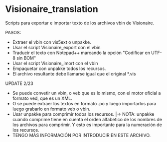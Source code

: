 # Visionaire_translation

Scripts para exportar e importar texto de los archivos vbin de Visionaire.

PASOS:
- Extraer el vbin con vis5ext o unpakke.
- Usar el script Visionaire_export con el vbin
- Traducir el texto con Notepad++ marcando la opción "Codificar en UTF-8 sin BOM"
- Usar el script Visionaire_imort con el vbin
- Empaquetar con unpakke todos los recursos.
- El archivo resultante debe llamarse igual que el original *.vis

UPDATE 2/23
- Se puede convetir un vbin, o veb que es lo mismo, con el motor oficial a formato ved, que es un XML.
- O se puede extraer los textos en formato .po y luego importarlos para luego grabarlo en formato veb o vbin.
- Usar unpakke para comprimir todos los recursos.
|-> NOTA: unpakke cuando comprime tiene en cuenta el orden alfabetico de los nombres de los archivos para comprimir. Y esto es importante para la numeración de los recursos.
- TENGO MÁS INFORMACIÓN POR INTRODUCIR EN ESTE ARCHIVO.
